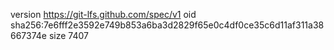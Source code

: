 version https://git-lfs.github.com/spec/v1
oid sha256:7e6fff2e3592e749b853a6ba3d2829f65e0c4df0ce35c6d11af311a38667374e
size 7407
